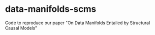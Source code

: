 # data-manifolds-scms
Code to reproduce our paper "On Data Manifolds Entailed by Structural Causal Models"

